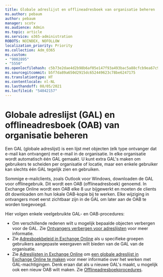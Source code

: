 ```yaml
---
title: Globale adreslijst en offlineadresboek van organisatie beheren
ms.author: pebaum
author: pebaum
manager: scotv
ms.audience: Admin
ms.topic: article
ms.service: o365-administration
ROBOTS: NOINDEX, NOFOLLOW
localization_priority: Priority
ms.collection: Adm_O365
ms.custom:
- "9002895"
- "5550"
ms.openlocfilehash: c5b73e2dae4d2b98b6af05e147f93a493bac5a88cfcb9ea67c979264aba34ceb
ms.sourcegitcommit: b5f7da89a650d2915dc652449623c78be6247175
ms.translationtype: HT
ms.contentlocale: nl-NL
ms.lasthandoff: 08/05/2021
ms.locfileid: "54042157"
---
```

# <a name="managing-organization-global-address-list-gal-and-offline-address-book-oab"></a>Globale adreslijst (GAL) en offlineadresboek (OAB) van organisatie beheren

Een GAL (globale adreslijst) is een lijst met objecten (elk type ontvanger dat e-mail kan ontvangen) met e-mail in de organisatie. In elke organisatie wordt automatisch één GAL gemaakt. U kunt extra GAL's maken om gebruikers te scheiden per organisatie of locatie, maar een enkele gebruiker kan slechts één GAL tegelijk zien en gebruiken.

Sommige e-mailclients, zoals Outlook voor Windows, downloaden de GAL voor offlinegebruik. Dit wordt een OAB (offlineadresboek) genoemd. In Exchange Online wordt een OAB elke 8 uur bijgewerkt en moeten de clients dit downloaden om hun lokale OAB-kopie bij te werken. Elke wijziging in ontvangers moet eerst zichtbaar zijn in de GAL om later aan de OAB te worden toegevoegd.

Hier volgen enkele veelgebruikte GAL- en OAB-procedures:

- Om verschillende redenen wilt u mogelijk bepaalde objecten verbergen voor de GAL. Zie [Ontvangers verbergen voor adreslijsten](https://docs.microsoft.com/exchange/address-books/address-lists/manage-address-lists#hide-recipients-from-address-lists) voor meer informatie.
- Zie [Adresboekbeleid in Exchange Online](https://docs.microsoft.com/exchange/address-books/address-book-policies/address-book-policies) als u specifieke groepen gebruikers aangepaste weergaven wilt bieden van de GAL van de organisatie.
- Zie [Adreslijsten in Exchange Online](https://docs.microsoft.com/exchange/address-books/address-lists/address-lists) om [een globale adreslijst in Exchange Online te maken](https://docs.microsoft.com/exchange/address-books/address-lists/create-global-address-list) voor meer informatie over het werken met GAL-machtigingen. Denk eraan dat als u nieuwe GAL's maakt, u mogelijk ook een nieuw OAB wilt maken. Zie [Offlineadresboekprocedures](https://docs.microsoft.com/exchange/address-books/offline-address-books/offline-address-book-procedures).
